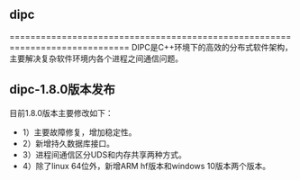 ## dipc
=============================================================================
DIPC是C++环境下的高效的分布式软件架构，主要解决复杂软件环境内各个进程之间通信问题。
## dipc-1.8.0版本发布

目前1.8.0版本主要修改如下：
* 1）主要故障修复，增加稳定性。
* 2）新增持久数据库接口。
* 3）进程间通信区分UDS和内存共享两种方式。
* 4）除了linux 64位外，新增ARM hf版本和windows 10版本两个版本。
